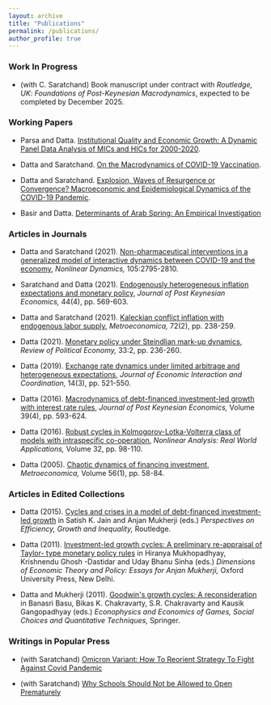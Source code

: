 ```yaml
---
layout: archive
title: "Publications"
permalink: /publications/
author_profile: true
---
```



### Work In Progress

* (with C. Saratchand) Book manuscript under contract with *Routledge, UK*: _Foundations of Post-Keynesian Macrodynamics_, expected to be completed by December 2025.

### Working Papers

* Parsa and Datta. [Institutional Quality and Economic Growth: A Dynamic Panel Data Analysis of MICs and HICs for 2000-2020](http://www.sau.int/fe-wp/wp014.pdf).

* Datta and Saratchand. [On the Macrodynamics of COVID-19 Vaccination](https://nipfp.org.in/media/medialibrary/2021/08/WP_352_2021.pdf).

* Datta and Saratchand. [Explosion, Waves of Resurgence or Convergence? Macroeconomic and Epidemiological Dynamics of the COVID-19 Pandemic](http://www.sau.int/fe-wp/wp009.pdf).

* Basir and Datta. [Determinants of Arab Spring: An Empirical Investigation](http://www.sau.int/fe-wp/wp006.pdf)

### Articles in Journals

* Datta and Saratchand (2021). [Non-pharmaceutical interventions in a generalized model of interactive dynamics between COVID-19 and the economy](https://link.springer.com/article/10.1007/s11071-021-06712-9), _Nonlinear Dynamics,_ 105:2795-2810.

* Saratchand and Datta (2021). [Endogenously heterogeneous inflation expectations and monetary policy](https://www.tandfonline.com/doi/abs/10.1080/01603477.2020.1714450?journalCode=mpke20), _Journal of Post Keynesian Economics,_ 44(4), pp. 569-603.

* Datta and Saratchand (2021). [Kaleckian conflict inflation with endogenous labor supply](https://onlinelibrary.wiley.com/doi/abs/10.1111/meca.12318), _Metroeconomica,_ 72(2), pp. 238-259.

* Datta (2021). [Monetary policy under Steindlian mark-up dynamics](https://www.tandfonline.com/doi/abs/10.1080/09538259.2020.1824757), _Review of Political Economy,_ 33:2, pp. 236-260.

* Datta (2019). [Exchange rate dynamics under limited arbitrage and heterogeneous expectations](https://www.springerprofessional.de/en/exchange-rate-dynamics-under-limits-of-arbitrage-and-heterogeneo/16439036), _Journal of Economic Interaction and Coordination,_ 14(3), pp. 521-550.

* Datta (2016). [Macrodynamics of debt-financed investment-led growth with interest rate rules](https://www.tandfonline.com/doi/abs/10.1080/01603477.2016.1155416?journalCode=mpke20), _Journal of Post Keynesian Economics,_ Volume 39(4), pp. 593-624.

* Datta (2016). [Robust cycles in Kolmogorov-Lotka-Volterra class of models with intraspecific co-operation](https://www.sciencedirect.com/science/article/abs/pii/S1468121816300128), _Nonlinear Analysis: Real World Applications,_ Volume 32, pp. 98-110.

* Datta (2005). [Chaotic dynamics of financing investment](https://onlinelibrary.wiley.com/doi/abs/10.1111/j.1467-999X.2005.00207.x), _Metroeconomica,_ Volume 56(1), pp. 58-84.

### Articles in Edited Collections

* Datta (2015). [Cycles and crises in a model of debt-financed investment-led growth](https://www.taylorfrancis.com/chapters/mono/10.4324/9781315684963-8/cycles-crises-model-debt-financed-investment-led-growth-satish-jain-anjan-mukherji?context=ubx&refId=fdf19337-8d63-45fc-9725-4ff2f9e92710) in Satish K. Jain and Anjan Mukherji (eds.) _Perspectives on Efficiency, Growth and Inequality,_ Routledge.

* Datta (2011). [Investment-led growth cycles: A preliminary re-appraisal of Taylor- type monetary policy rules](https://academic.oup.com/book/10433/chapter-abstract/158276558?redirectedFrom=fulltext) in Hiranya Mukhopadhyay, Krishnendu Ghosh -Dastidar and Uday Bhanu Sinha (eds.) _Dimensions of Economic Theory and Policy: Essays for Anjan Mukherji,_ Oxford University Press, New Delhi.

* Datta and Mukherji (2011). [Goodwin's growth cycles: A reconsideration](https://link.springer.com/chapter/10.1007/978-88-470-1501-2_27) in Banasri Basu, Bikas K. Chakravarty, S.R. Chakravarty and Kausik Gangopadhyay (eds.) _Econophysics and Economics of Games, Social Choices and Quantitative Techniques,_ Springer.

### Writings in Popular Press

* (with Saratchand) [Omicron Variant: How To Reorient Strategy To Fight Against Covid Pandemic](https://www.outlookindia.com/website/story/india-news-omicron-variant-how-to-reorient-strategy-to-fight-the-pandemic/404842)

* (with Saratchand) [Why Schools Should Not be Allowed to Open Prematurely](https://www.newsclick.in/why-schools-should-not-be-allowed-open-prematurely)


